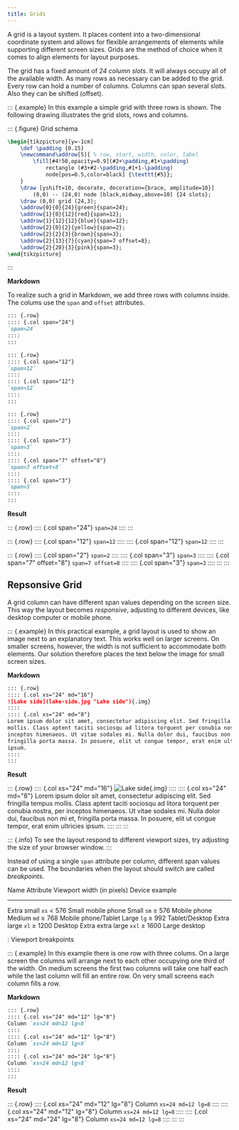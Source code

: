 ```yaml
---
title: Grids
---
```


A grid is a layout system. It places content into a two-dimensional coordinate
system and allows for flexible arrangements of elements while supporting
different screen sizes. Grids are the method of choice when it comes to align
elements for layout purposes.

The grid has a fixed amount of *24 column slots*. It will always occupy all of
the available width. As many rows as necessary can be added to the grid. Every
row can hold a number of columns. Columns can span several slots. Also they can
be shifted (offset).

::: {.example}
In this example a simple grid with three rows is shown. The following drawing
illustrates the grid slots, rows and columns.

::: {.figure}
Grid schema
```tikz
\begin{tikzpicture}[y=-1cm]
    \def \padding {0.15}
    \newcommand\addrow[5]{ % row, start, width, color, label
        \fill[#4!50,opacity=0.9](#2+\padding,#1+\padding)
            rectangle (#3+#2-\padding,#1+1-\padding)
            node[pos=0.5,color=black] {\texttt{#5}};
    }
    \draw [yshift=10, decorate, decoration={brace, amplitude=10}]
        (0,0) -- (24,0) node [black,midway,above=10] {24 slots};
    \draw (0,0) grid (24,3);
    \addrow{0}{0}{24}{green}{span=24};
    \addrow{1}{0}{12}{red}{span=12};
    \addrow{1}{12}{12}{blue}{span=12};
    \addrow{2}{0}{2}{yellow}{span=2};
    \addrow{2}{2}{3}{brown}{span=3};
    \addrow{2}{13}{7}{cyan}{span=7 offset=8};
    \addrow{2}{20}{3}{pink}{span=3};
\end{tikzpicture}
```
:::

**Markdown**

To realize such a grid in Markdown, we add three rows with columns inside. The
colums use the `span` and `offset` attributes.

```markdown
::: {.row}
:::: {.col span="24"}
`span=24`
::::
:::

::: {.row}
:::: {.col span="12"}
`span=12`
::::
:::: {.col span="12"}
`span=12`
::::
:::

::: {.row}
:::: {.col span="2"}
`span=2`
::::
:::: {.col span="3"}
`span=3`
::::
:::: {.col span="7" offset="8"}
`span=7 offset=8`
::::
:::: {.col span="3"}
`span=3`
::::
:::
```

**Result**

::: {.row}
:::: {.col span="24"}
`span=24`
::::
:::

::: {.row}
:::: {.col span="12"}
`span=12`
::::
:::: {.col span="12"}
`span=12`
::::
:::

::: {.row}
:::: {.col span="2"}
`span=2`
::::
:::: {.col span="3"}
`span=3`
::::
:::: {.col span="7" offset="8"}
`span=7 offset=8`
::::
:::: {.col span="3"}
`span=3`
::::
:::
:::

## Repsonsive Grid

A grid column can have different span values depending on the screen size. This
way the layout becomes *responsive*, adjusting to different devices, like
desktop computer or mobile phone.

::: {.example}
In this practical example, a grid layout is used to show an image next to an
explanatory text. This works well on larger screens. On smaller screens,
however, the width is not sufficient to accommodate both elements. Our solution
therefore places the text below the image for small screen sizes.

**Markdown**

```markdown
::: {.row}
:::: {.col xs="24" md="16"}
![Lake side](lake-side.jpg "Lake side"){.img}
::::
:::: {.col xs="24" md="8"}
Lorem ipsum dolor sit amet, consectetur adipiscing elit. Sed fringilla tempus
mollis. Class aptent taciti sociosqu ad litora torquent per conubia nostra, per
inceptos himenaeos. Ut vitae sodales mi. Nulla dolor dui, faucibus non mi et,
fringilla porta massa. In posuere, elit ut congue tempor, erat enim ultricies
ipsum.
::::
:::
```

**Result**

::: {.row}
:::: {.col xs="24" md="16"}
![Lake side](lake-side.jpg "Lake side"){.img}
::::
:::: {.col xs="24" md="8"}
Lorem ipsum dolor sit amet, consectetur adipiscing elit. Sed fringilla tempus
mollis. Class aptent taciti sociosqu ad litora torquent per conubia nostra, per
inceptos himenaeos. Ut vitae sodales mi. Nulla dolor dui, faucibus non mi et,
fringilla porta massa. In posuere, elit ut congue tempor, erat enim ultricies
ipsum.
::::
:::
:::

::: {.info}
To see the layout respond to different viewport sizes, try adjusting the size of
your browser window.
:::

Instead of using a single `span` attribute per column, different span values can
be used. The boundaries when the layout should switch are called *breakpoints*.

Name              Attribute Viewport width (in pixels) Device example
----------------- --------- -------------------------- ------------------
Extra small       `xs`      < 576                      Small mobile phone
Small             `sm`      ≥ 576                      Mobile phone
Medium            `md`      ≥ 768                      Mobile phone/Tablet
Large             `lg`      ≥ 992                      Tablet/Desktop
Extra large       `xl`      ≥ 1200                     Desktop
Extra extra large `xxl`     ≥ 1600                     Large desktop

: Viewport breakpoints

::: {.example}
In this example there is one row with three colums. On a large screen the
columns will arrange next to each other occupying one third of the width. On
medium screens the first two columns will take one half each while the last
column will fill an entire row. On very small screens each column fills a row.

**Markdown**

```markdown
::: {.row}
:::: {.col xs="24" md="12" lg="8"}
Column `xs=24 md=12 lg=8`
::::
:::: {.col xs="24" md="12" lg="8"}
Column `xs=24 md=12 lg=8`
::::
:::: {.col xs="24" md="24" lg="8"}
Column `xs=24 md=12 lg=8`
::::
:::
```

**Result**

::: {.row}
:::: {.col xs="24" md="12" lg="8"}
Column `xs=24 md=12 lg=8`
::::
:::: {.col xs="24" md="12" lg="8"}
Column `xs=24 md=12 lg=8`
::::
:::: {.col xs="24" md="24" lg="8"}
Column `xs=24 md=12 lg=8`
::::
:::
:::
